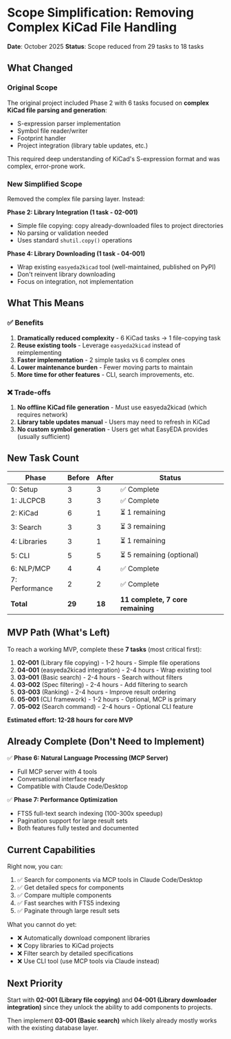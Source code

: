 # Scope Simplification: Removing Complex KiCad File Handling

**Date**: October 2025
**Status**: Scope reduced from 29 tasks to 18 tasks

## What Changed

### Original Scope
The original project included Phase 2 with 6 tasks focused on **complex KiCad file parsing and generation**:
- S-expression parser implementation
- Symbol file reader/writer
- Footprint handler
- Project integration (library table updates, etc.)

This required deep understanding of KiCad's S-expression format and was complex, error-prone work.

### New Simplified Scope
Removed the complex file parsing layer. Instead:

**Phase 2: Library Integration (1 task - 02-001)**
- Simple file copying: copy already-downloaded files to project directories
- No parsing or validation needed
- Uses standard `shutil.copy()` operations

**Phase 4: Library Downloading (1 task - 04-001)**
- Wrap existing `easyeda2kicad` tool (well-maintained, published on PyPI)
- Don't reinvent library downloading
- Focus on integration, not implementation

## What This Means

### ✅ Benefits
1. **Dramatically reduced complexity** - 6 KiCad tasks → 1 file-copying task
2. **Reuse existing tools** - Leverage `easyeda2kicad` instead of reimplementing
3. **Faster implementation** - 2 simple tasks vs 6 complex ones
4. **Lower maintenance burden** - Fewer moving parts to maintain
5. **More time for other features** - CLI, search improvements, etc.

### ❌ Trade-offs
1. **No offline KiCad file generation** - Must use easyeda2kicad (which requires network)
2. **Library table updates manual** - Users may need to refresh in KiCad
3. **No custom symbol generation** - Users get what EasyEDA provides (usually sufficient)

## New Task Count

| Phase | Before | After | Status |
|-------|--------|-------|--------|
| 0: Setup | 3 | 3 | ✅ Complete |
| 1: JLCPCB | 3 | 3 | ✅ Complete |
| 2: KiCad | 6 | 1 | ⏳ 1 remaining |
| 3: Search | 3 | 3 | ⏳ 3 remaining |
| 4: Libraries | 3 | 1 | ⏳ 1 remaining |
| 5: CLI | 5 | 5 | ⏳ 5 remaining (optional) |
| 6: NLP/MCP | 4 | 4 | ✅ Complete |
| 7: Performance | 2 | 2 | ✅ Complete |
| **Total** | **29** | **18** | **11 complete, 7 core remaining** |

## MVP Path (What's Left)

To reach a working MVP, complete these **7 tasks** (most critical first):

1. **02-001** (Library file copying) - 1-2 hours - Simple file operations
2. **04-001** (easyeda2kicad integration) - 2-4 hours - Wrap existing tool
3. **03-001** (Basic search) - 2-4 hours - Search without filters
4. **03-002** (Spec filtering) - 2-4 hours - Add filtering to search
5. **03-003** (Ranking) - 2-4 hours - Improve result ordering
6. **05-001** (CLI framework) - 1-2 hours - Optional, MCP is primary
7. **05-002** (Search command) - 2-4 hours - Optional CLI feature

**Estimated effort: 12-28 hours for core MVP**

## Already Complete (Don't Need to Implement)

✅ **Phase 6: Natural Language Processing (MCP Server)**
- Full MCP server with 4 tools
- Conversational interface ready
- Compatible with Claude Code/Desktop

✅ **Phase 7: Performance Optimization**
- FTS5 full-text search indexing (100-300x speedup)
- Pagination support for large result sets
- Both features fully tested and documented

## Current Capabilities

Right now, you can:
1. ✅ Search for components via MCP tools in Claude Code/Desktop
2. ✅ Get detailed specs for components
3. ✅ Compare multiple components
4. ✅ Fast searches with FTS5 indexing
5. ✅ Paginate through large result sets

What you cannot do yet:
- ❌ Automatically download component libraries
- ❌ Copy libraries to KiCad projects
- ❌ Filter search by detailed specifications
- ❌ Use CLI tool (use MCP tools via Claude instead)

## Next Priority

Start with **02-001 (Library file copying)** and **04-001 (Library downloader integration)** since they unlock the ability to add components to projects.

Then implement **03-001 (Basic search)** which likely already mostly works with the existing database layer.
